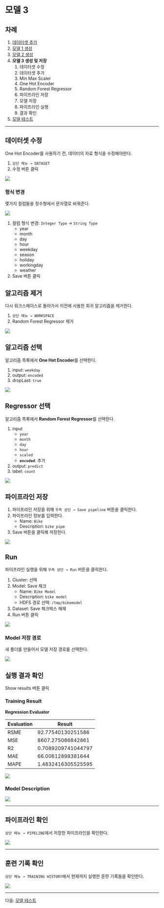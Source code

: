 # 모델 3

## 차례

1. [데이터셋 추가](README.md)
1. [모델 1 생성](1.model.md)
1. [모델 2 생성](2.model.md)
1. **모델 3 생성 및 저장**
   1. 데이터셋 수정
   1. 데이터셋 추가
   1. Min Max Scaler
   1. One Hot Encoder
   1. Random Forest Regressor
   1. 파이프라인 저장
   1. 모델 저장
   1. 파이프라인 실행
   1. 결과 확인
1. [모델 테스트](4.test.md)

---

## 데이터셋 수정

One Hot Encoder를 사용하기 전, 데이터의 자료 형식을 수정해야한다.

1. `상단 메뉴 → DATASET`
1. 수정 버튼 클릭

![](images/4_model3/01.edit.png)

### 형식 변경

몇가지 컬럼들을 정수형에서 문자열로 바꿔준다.

![](images/4_model3/02.string.png)

1. 컬럼 형식 변경: `Integer Type` → `String Type`
   - year
   - month
   - day
   - hour
   - weekday
   - season
   - holiday
   - workingday
   - weather
1. Save 버튼 클릭

## 알고리즘 제거

다시 워크스페이스로 돌아가서 이전에 사용한 회귀 알고리즘을 제거한다.

1. `상단 메뉴 → WORKSPACE`
1. Random Forest Regressor 제거

![](images/4_model3/03.workspace.png)

## 알고리즘 선택

알고리즘 목록에서 **One Hot Encoder**를 선택한다. 

1. input: `weekday`
1. output: `encoded`
1. dropLast: `true`

![](images/4_model3/04.onehot.png)

## Regressor 선택

알고리즘 목록에서 **Random Forest Regressor**를 선택한다. 

1. input
   - `year`
   - `month`
   - `day`
   - `hour`
   - `scaled`
   - **`encoded`**: 추가
1. output: `predict`
1. label: `count`

![](images/4_model3/05.rfr.png)

## 파이프라인 저장

1. 파이프라인 저장을 위해 `우측 상단 → Save pipeline` 버튼을 클릭한다.  
1. 파이프라인 정보를 입력한다.
   - Name: `Bike`
   - Description: `bike pipe`
1. Save 버튼을 클릭해 저장한다.

![](images/4_model3/06.savepipe.png)

## Run

파이프라인 실행을 위해 `우측 상단 → Run` 버튼을 클릭한다. 

1. Cluster: 선택
1. Model: Save 체크
   - Name: `Bike Model`
   - Description: `bike model`
   - HDFS 경로 선택: `/tmp/bikemodel`
1. Dataset: Save 체크박스 해제
1. Run 버튼 클릭

![](images/4_model3/09.run.png)

### Model 저장 경로

새 폴더를 만들어서 모델 저장 경로를 선택한다.

![](images/4_model3/08.hdfs.png)

## 실행 결과 확인

Show results 버튼 클릭

### Training Result

**Regression Evaluator**

| Evaluation | Result |
|---|---|
| RSME | 92.77540130251586 |
| MSE | 8607.275086842861 |
| R2 | 0.7089209741044797 |
| MAE | 66.00612898381644 |
| MAPE | 1.4832416305525595 |

![](images/4_model3/10.result.png)

### Model Description

![](images/4_model3/11.result2.png)

---

## 파이프라인 확인

`상단 메뉴 → PIPELINE`에서 저장한 파이프라인을 확인한다.

![](images/4_model3/12.pipeline.png)

---

## 훈련 기록 확인

`상단 메뉴 → TRAINING HISTORY`에서 현재까지 실행한 훈련 기록들을 확인한다.

![](images/4_model3/13.history.png)

---

다음: [모델 테스트](4.test.md)